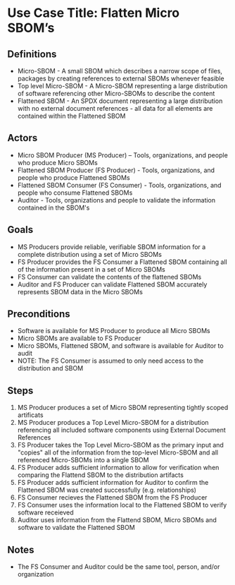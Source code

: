 # Use Case Title: Flatten Micro SBOM’s

## Definitions
* Micro-SBOM - A small SBOM which describes a narrow scope of files, packages by creating references to external SBOMs whenever feasible
* Top level Micro-SBOM - A Micro-SBOM representing a large distribution of software referencing other Micro-SBOMs to describe the content
* Flattened SBOM - An SPDX document representing a large distribution with no external document references - all data for all elements are contained within the Flattened SBOM

## Actors
* Micro SBOM Producer (MS Producer) – Tools, organizations, and people who produce Micro SBOMs
* Flattened SBOM Producer (FS Producer) - Tools, organizations, and people who produce Flattened SBOMs
* Flattened SBOM Consumer (FS Consumer) - Tools, organizations, and people who consume Flattened SBOMs
* Auditor - Tools, organizations and people to validate the information contained in the SBOM's

## Goals
* MS Producers provide reliable, verifiable SBOM information for a complete distribution using a set of Micro SBOMs
* FS Producer provides the FS Consumer a Flattened SBOM containing all of the information present in a set of Micro SBOMs
* FS Consumer can validate the contents of the flattened SBOMs
* Auditor and FS Producer can validate Flattened SBOM accurately represents SBOM data in the Micro SBOMs

## Preconditions
* Software is available for MS Producer to produce all Micro SBOMs
* Micro SBOMs are available to FS Producer
* Micro SBOMs, Flattened SBOM, and software is available for Auditor to audit
* NOTE: The FS Consumer is assumed to only need access to the distribution and SBOM

## Steps
1. MS Producer produces a set of Micro SBOM representing tightly scoped artificats
2. MS Producer produces a Top Level Micro-SBOM for a distribution referencing all included software components using External Document References
3. FS Producer takes the Top Level Micro-SBOM as the primary input and "copies" all of the information from the top-level Micro-SBOM and all referenced Micro-SBOMs into a single SBOM
4. FS Producer adds sufficient information to allow for verification when comparing the Flattend SBOM to the distribution artifacts
5. FS Producer adds sufficient information for Auditor to confirm the Flattened SBOM was created successfully (e.g. relationships)
6. FS Consumer recieves the Flattened SBOM from the FS Producer
7. FS Consumer uses the information local to the Flattened SBOM to verify software receieved
8. Auditor uses information from the Flattend SBOM, Micro SBOMs and software to validate the Flattened SBOM

## Notes
* The FS Consumer and Auditor could be the same tool, person, and/or organization
